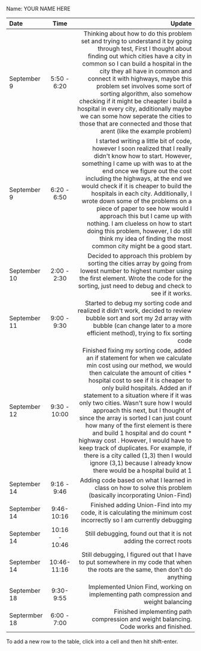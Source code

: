 Name: YOUR NAME HERE

| Date          |     Time      |                                                                                                                                                                                                                                                                                                                                                                                                                                                                                                                                                                                                                                                                              Update |
|:--------------|:-------------:|------------------------------------------------------------------------------------------------------------------------------------------------------------------------------------------------------------------------------------------------------------------------------------------------------------------------------------------------------------------------------------------------------------------------------------------------------------------------------------------------------------------------------------------------------------------------------------------------------------------------------------------------------------------------------------:|
| September 9   |  5:50 - 6:20  |                                                                                                                                    Thinking about how to do this problem set and trying to understand it by going through test, First I thought about finding out which cities have a city in common so I can build a hospital in the city they all have in common and connect it with highways, maybe this problem set involves some sort of sorting algorithm, also somehow checking if it might be cheapter i build a hospital in every city, additionally maybe we can some how seperate the cities to those that are connected and those that arent (like the example problem) |
| September 9   |  6:20 - 6:50  |                                                                                                         I started writing a little bit of code, however I soon realized that I really didn't know how to start. However, something I came up with was to at the end once we figure out the cost including the highways, at the end we would check if it is cheaper to build the hospitals in each city. Additionally, I wrote down some of the problems on a piece of paper to see how would I approach this but I came up with nothing. I am clueless on how to start doing this problem, however, I do still think my idea of finding the most common city might be a good start. |
| September 10  |  2:00 - 2:30  |                                                                                                                                                                                                                                                                                                                                                                                                                                                                Decided to approach this problem by sorting the cities array by going from lowest number to highest number using the first element. Wrote the code for the sorting, just need to debug and check to see if it works. |
| September 11  |  9:00 - 9:30  |                                                                                                                                                                                                                                                                                                                                                                                                                                                                              Started to debug my sorting code and realized it didn't work, decided to review bubble sort and sort my 2d array with bubble (can change later to a more efficient method), trying to fix sorting code |
| September 12  | 9:30 - 10:00  | Finished fixing my sorting code, added an if statement for when we calculate min cost using our method, we would then calculate the amount of cities * hospital cost to see if it is cheaper to only build hospitals. Added an if statement to a situation where if it was only two cities. Wasn't sure how I would approach this next, but I thought of since the array is sorted I can just count how many of the first element is there and build 1 hospital and do count * highway cost . However, I would have to keep track of duplicates. For example, if there is a city called (1,3) then I would ignore (3,1) because I already know there would be a hospital build at 1 |
| September 14  |  9:16 - 9:46  |                                                                                                                                                                                                                                                                                                                                                                                                                                                                                                                                                                      Adding code based on what I learned in class on how to solve this problem (basically incorporating Union-Find) |
| September 14  |  9:46-10:16   |                                                                                                                                                                                                                                                                                                                                                                                                                                                                                                                                                                 Finished adding Union-Find into my code, it is calculating the minimum cost incorrectly so I am currently debugging |
| September 14  | 10:16 - 10:46 |                                                                                                                                                                                                                                                                                                                                                                                                                                                                                                                                                                                                                  Still debugging, found out that it is not adding the correct roots |
| September 14  |  10:46-11:16  |                                                                                                                                                                                                                                                                                                                                                                                                                                                                                                                                                     Still debugging, I figured out that I have to put somewhere in my code that when the roots are the same, then don't do anything |
| September 18  |   9:30-9:55   |                                                                                                                                                                                                                                                                                                                                                                                                                                                                                                                                                                                               Implemented Union Find, working on implementing path compression and weight balancing |
| Septermber 18 |  6:00 - 7:00  |                                                                                                                                                                                                                                                                                                                                                                                                                                                                                                                                                                                               Finished implementing path compression and weight balancing. Code works and finished. |


To add a new row to the table, click into a cell and then hit shift-enter.